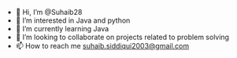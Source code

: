 - 👋 Hi, I’m @Suhaib28
- 👀 I’m interested in Java and python
- 🌱 I’m currently learning Java
- 💞️ I’m looking to collaborate on projects related to problem solving 
- 📫 How to reach me suhaib.siddiqui2003@gmail.com

<!---
Suhaib28/Suhaib28 is a ✨ special ✨ repository because its `README.md` (this file) appears on your GitHub profile.
You can click the Preview link to take a look at your changes.
--->
